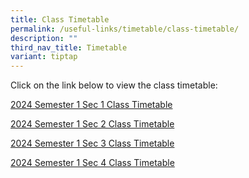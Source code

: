 ```yaml
---
title: Class Timetable
permalink: /useful-links/timetable/class-timetable/
description: ""
third_nav_title: Timetable
variant: tiptap
---
```

<p>Click on the link below to view the class timetable:</p>
<p><a href="/files/Timetable/2024_Semester_1_Term_2_Sec_1_Class_Timetable_21_Mar.pdf" rel="noopener noreferrer nofollow" target="_blank">2024 Semester 1 Sec 1 Class Timetable</a>
</p>
<p><a href="/files/Timetable/2024_Semester_1_Term_2_Sec_2_Class_Timetable_21_Mar.pdf" rel="noopener noreferrer nofollow" target="_blank">2024 Semester 1 Sec 2 Class Timetable</a>
</p>
<p><a href="/files/Timetable/2024_Semester_1_Term_2_Sec_3_Class_Timetable_21_Mar.pdf" rel="noopener noreferrer nofollow" target="_blank">2024 Semester 1 Sec 3 Class Timetable</a>
</p>
<p><a href="/files/Timetable/2024_Semester_1_Term_2_Sec_4_Class_Timetable_21_Mar.pdf" rel="noopener noreferrer nofollow" target="_blank">2024 Semester 1 Sec 4 Class Timetable</a>
</p>